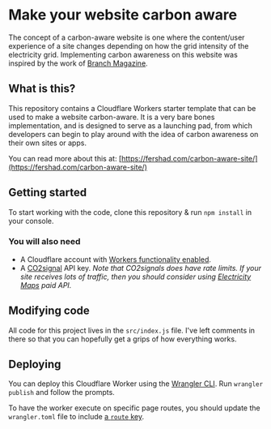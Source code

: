 # Make your website carbon aware

The concept of a carbon-aware website is one where the content/user experience of a site changes depending on how the grid intensity of the electricity grid. Implementing carbon awareness on this website was inspired by the work of [Branch Magazine](https://branch.climateaction.tech/issues/issue-1/designing-branch-sustainable-interaction-design-principles/).

## What is this?

This repository contains a Cloudflare Workers starter template that can be used to make a website carbon-aware. It is a very bare bones implementation, and is designed to serve as a launching pad, from which developers can begin to play around with the idea of carbon awareness on their own sites or apps.

You can read more about this at: [https://fershad.com/carbon-aware-site/](https://fershad.com/carbon-aware-site/)

## Getting started

To start working with the code, clone this repository & run `npm install` in your console.

### You will also need

- A Cloudflare account with [Workers functionality enabled](https://www.cloudflare.com/en-au/products/workers/).
- A [CO2signal](https://co2signal.com/) API key. _Note that CO2signals does have rate limits. If your site receives lots of traffic, then you should consider using [Electricity Maps](https://www.electricitymaps.com/) paid API._

## Modifying code

All code for this project lives in the `src/index.js` file. I've left comments in there so that you can hopefully get a grips of how everything works.

## Deploying

You can deploy this Cloudflare Worker using the [Wrangler CLI](https://developers.cloudflare.com/workers/wrangler/commands/#publish). Run `wrangler publish` and follow the prompts.

To have the worker execute on specific page routes, you should update the `wrangler.toml` file to include [a `route` key](https://developers.cloudflare.com/workers/wrangler/configuration/#types-of-routes).

